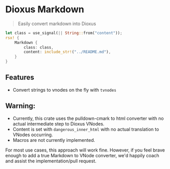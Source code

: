 # Dioxus Markdown

> Easily convert markdown into Dioxus

```rust
let class = use_signal(|| String::from("content"));
rsx! {
    Markdown {
        class: class,
        content: include_str!("../README.md"),
    }
}
```

## Features

- Convert strings to vnodes on the fly with `tvnodes`

## Warning:

- Currently, this crate uses the pulldown-cmark to html converter with no actual intermediate step to Dioxus VNodes.
- Content is set with `dangerous_inner_html` with no actual translation to VNodes occurring.
- Macros are not currently implemented.

For most use cases, this approach will work fine. However, if you feel brave enough to add a true Markdown to VNode converter, we'd happily coach and assist the implementation/pull request.
